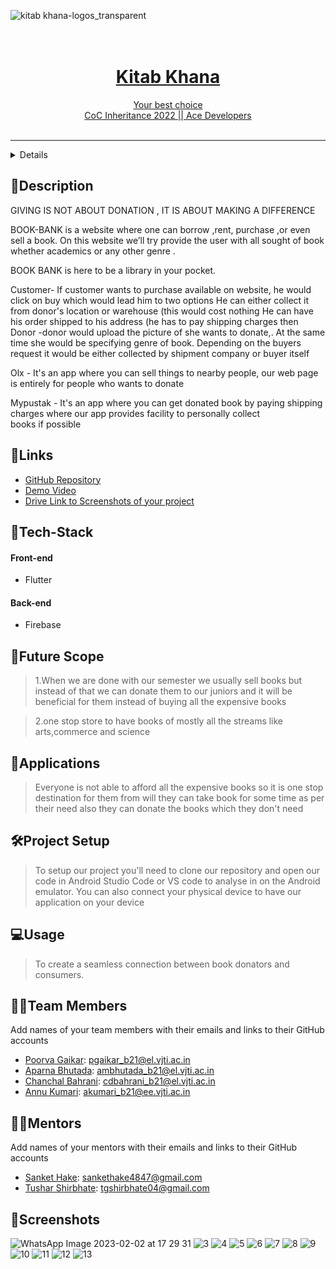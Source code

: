  ![kitab khana-logos_transparent](https://user-images.githubusercontent.com/114301377/216403107-ce87db21-580b-448f-b2ee-8bd6e272491c.png)
<h1 align="center">
  <a href="https://github.com/Chanchal1010/Ace_developers-coc">
    
  <br>
  Kitab Khana 
</h1>

<div align="center">
   <strong></strong> Your best choice <br>
  CoC Inheritance 2022 || Ace Developers <br> <br>
</div>
<hr>

<details>
<summary>Table of Contents</summary>

- [Description](#description)
- [Links](#links)
- [Tech Stack](#tech-stack)
- [Future Scope](#future-scope)
- [Applications](#applications)
- [Project Setup](#project-setup)
- [Usage](#usage)
- [Team Members](#team-members)
- [Mentors](#mentors)
- [Screenshots](#screenshots)

</details>

## 📝Description

GIVING IS NOT ABOUT DONATION , IT IS ABOUT MAKING A DIFFERENCE

BOOK-BANK is a website where one can borrow ,rent, purchase ,or even sell a book.
On this website we’ll try provide the user with all sought of book whether academics or any other genre .

BOOK BANK is here to be a library in your pocket.

Customer- If customer wants to purchase available on website, he would click on buy which would lead him to two options 
He can either collect it from donor's location or warehouse (this would cost nothing 
He can have his order shipped to his address (he has to pay shipping charges then
Donor -donor would upload the picture of she wants to donate,. At the same time she would be specifying genre of book. Depending on the buyers request it would be either collected by shipment company or buyer itself

Olx - It's an app where you can sell things to nearby people, our web page is entirely for people who wants to donate

Mypustak - It's an app where you can get donated book by paying shipping charges where our app provides facility to personally collect books if possible

## 🔗Links

- [GitHub Repository](https://github.com/Chanchal1010/Ace_developers-coc)
- [Demo Video](https://drive.google.com/folderview?id=1sxS1-Yux1bpmczuM1Wno3HVk9mJ6DjVu)
- [Drive Link to Screenshots of your project](https://drive.google.com/folderview?id=1s2DJKOlPT9C7vrlkhALyKqTSTYGMTi8k)

## 🤖Tech-Stack

#### Front-end
- Flutter

#### Back-end
- Firebase

## 🔮Future Scope

>1.When we are done with our semester we usually sell books but instead of that we can donate them to our juniors and it will be beneficial for them instead of buying all the expensive books

>2.one stop store to have books of mostly all the streams like arts,commerce and science

## 💸Applications

>Everyone is not able to afford all the expensive books so it is one stop destination for them from will they can take book for some time as per their need also they can donate the books which they don't need

## 🛠Project Setup

>To setup our project you'll need to clone our repository and open our code in Android Studio Code or VS code to analyse in on the Android emulator. You can also connect your physical device to have our application on your device 

## 💻Usage

>To create a seamless connection between book donators and consumers.

## 👨‍💻Team Members

Add names of your team members with their emails and links to their GitHub accounts

- [Poorva Gaikar](https://github.com/): pgaikar_b21@el.vjti.ac.in
- [Aparna Bhutada](https://github.com/): ambhutada_b21@el.vjti.ac.in
- [Chanchal Bahrani](https://github.com/): cdbahrani_b21@el.vjti.ac.in 
- [Annu Kumari](https://github.com/): akumari_b21@ee.vjti.ac.in

## 👨‍🏫Mentors

Add names of your mentors with their emails and links to their GitHub accounts

- [Sanket Hake](https://github.com/): sankethake4847@gmail.com 
- [Tushar Shirbhate](https://github.com/): tgshirbhate04@gmail.com 

## 📱Screenshots

![WhatsApp Image 2023-02-02 at 17 29 31](https://user-images.githubusercontent.com/114301377/216402744-89af0513-d143-4b17-8390-4826eead1f71.jpg)
![3](https://user-images.githubusercontent.com/114301377/216404350-befff2b8-316e-48f4-94f9-c7329cc15982.jpg) 
![4](https://user-images.githubusercontent.com/114301377/216404951-5c9b8123-6b47-4e16-afee-ade14684ff25.jpg)
![5](https://user-images.githubusercontent.com/114301377/216405255-58088008-8a4a-4d37-b099-a55c9fa16bbd.jpg)
![6](https://user-images.githubusercontent.com/114301377/216405751-4add543b-d98f-4d5a-bf9c-d76ca3e4d975.jpg)
![7](https://user-images.githubusercontent.com/114301377/216406294-1072e01e-1ac4-4be4-be7a-ce1794f457d2.jpg)
![8](https://user-images.githubusercontent.com/114301377/216406300-0b031378-cefd-4a1a-b6a6-75f4d8df74ef.jpg)
![9](https://user-images.githubusercontent.com/114301377/216406251-75151253-0a26-44ad-bc4a-475f95840433.jpg)
![10](https://user-images.githubusercontent.com/114301377/216406263-18295c72-4bba-458e-8792-be8ac06f3026.jpg)
![11](https://user-images.githubusercontent.com/114301377/216406275-9510fb3c-8358-4738-926d-d0ea40e0f617.jpg)
![12](https://user-images.githubusercontent.com/114301377/216406280-838b3d62-c6b0-47ae-8869-466531ee68f8.jpg)
![13](https://user-images.githubusercontent.com/114301377/216406285-0debfc62-983b-422e-98b8-15041e451942.jpg)



